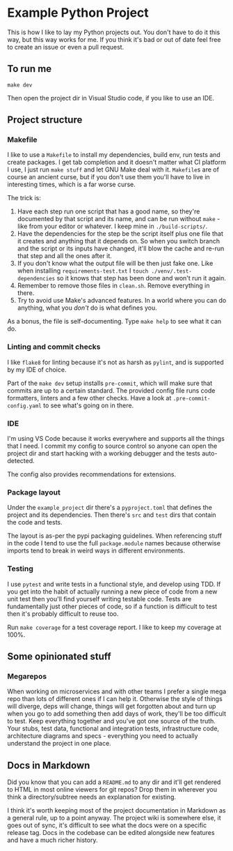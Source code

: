 # Example Python Project

This is how I like to lay my Python projects out. You don't have to do it
this way, but this way works for me. If you think it's bad or out of date
feel free to create an issue or even a pull request.

## To run me

    make dev

Then open the project dir in Visual Studio code, if you like to use an IDE.

## Project structure

### Makefile

I like to use a `Makefile` to install my dependencies, build env, run tests
and create packages. I get tab completion and it doesn't matter what CI
platform I use, I just run `make stuff` and let GNU Make deal with it.
`Makefile`s are of course an ancient curse, but if you don't use them you'll
have to live in interesting times, which is a far worse curse.

The trick is:

1. Have each step run one script that has a good name, so they're documented
   by that script and its name, and can be run without `make` - like from
   your editor or whatever. I keep mine in `./build-scripts/`.
2. Have the dependencies for the step be the script itself plus one file
   that it creates and anything that it depends on. So when you switch branch
   and the script or its inputs have changed, it'll blow the cache and re-run
   that step and all the ones after it.
3. If you don't know what the output file will be then just fake one. Like
   when installing `requirements-test.txt` I `touch ./venv/.test-dependencies`
   so it knows that step has been done and won't run it again.
4. Remember to remove those files in `clean.sh`. Remove everything in there.
5. Try to avoid use Make's advanced features. In a world where you can do
   anything, what you *don't* do is what defines you.

As a bonus, the file is self-documenting. Type `make help` to see what it can
do.

### Linting and commit checks

I like `flake8` for linting because it's not as harsh as `pylint`, and is
supported by my IDE of choice.

Part of the `make dev` setup installs `pre-commit`, which will make sure that
commits are up to a certain standard. The provided config file runs code
formatters, linters and a few other checks. Have a look at
`.pre-commit-config.yaml` to see what's going on in there.

### IDE

I'm using VS Code because it works everywhere and supports all the things that
I need. I commit my config to source control so anyone can open the project dir
and start hacking with a working debugger and the tests auto-detected.

The config also provides recommendations for extensions.

### Package layout

Under the `example_project` dir there's a `pyproject.toml` that defines the
project and its dependencies. Then there's `src` and `test` dirs that contain
the code and tests.

The layout is as-per the pypi packaging guidelines. When referencing stuff in
the code I tend to use the full `package.module` names because otherwise imports
tend to break in weird ways in different environments.

### Testing

I use `pytest` and write tests in a functional style, and develop using TDD.
If you get into the habit of actually running a new piece of code from a new
unit test then you'll find yourself writing testable code. Tests are
fundamentally just other pieces of code, so if a function is difficult to test
then it's probably difficult to reuse too.

Run `make coverage` for a test coverage report. I like to keep my coverage at
100%.

## Some opinionated stuff

### Megarepos

When working on microservices and with other teams I prefer a single mega repo
than lots of different ones if I can help it. Otherwise the style of things
will diverge, deps will change, things will get forgotten about and turn up
when you go to add something then add days of work, they'll be too difficult to
test. Keep everything together and you've got one source of the truth. Your
stubs, test data, functional and integration tests, infrastructure code,
architecture diagrams and specs - everything you need to actually understand
the project in one place.

## Docs in Markdown

Did you know that you can add a `README.md` to any dir and it'll get rendered
to HTML in most online viewers for git repos? Drop them in wherever you think
a directory/subtree needs an explanation for existing.

I think it's worth keeping most of the project documentation in Markdown as a
general rule, up to a point anyway. The project wiki is somewhere else, it goes
out of sync, it's difficult to see what the docs were on a specific release
tag. Docs in the codebase can be edited alongside new features and have a much
richer history.
